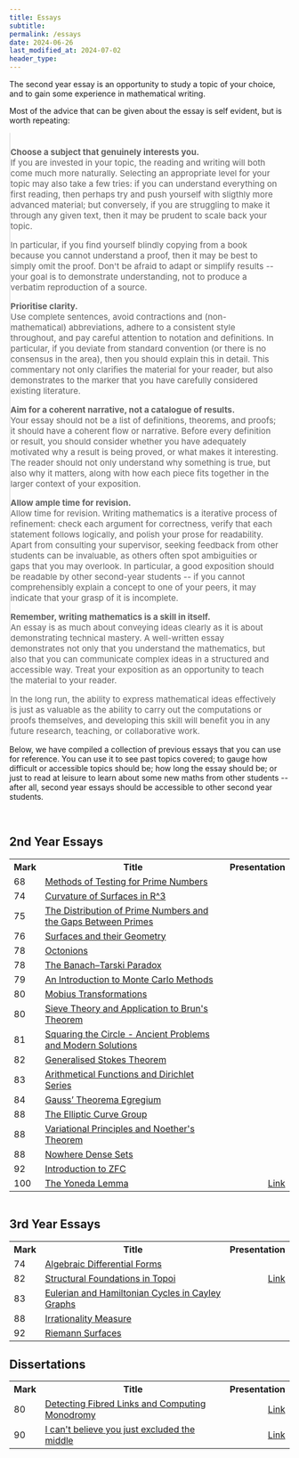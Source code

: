 ```yaml
---
title: Essays
subtitle: 
permalink: /essays
date: 2024-06-26
last_modified_at: 2024-07-02
header_type:
---
```


<style>
table.uniform {
    table-layout: fixed;
    width: 100%;
    margin: 0px auto;
}

table.uniform col:nth-child(1) { width: 7%; }
table.uniform col:nth-child(2) { width: 85%; }
table.uniform col:nth-child(3) { width: 8%; }

.uniform td:nth-child(3),
.uniform th:nth-child(3) {
text-align: right;
}

blockquote {
    padding: 10px 20px 0 0;
    margin: 0 0 0 0;
    font-size: 15px;
}
</style>

The second year essay is an opportunity to study a topic of your choice, and to gain some experience in mathematical writing.

Most of the advice that can be given about the essay is self evident, but is worth repeating:

<!-- Don't delete the two trailing spaces after each subheading -->
> **Choose a subject that genuinely interests you.**  
> If you are invested in your topic, the reading and writing will both come much more naturally. Selecting an appropriate level for your topic may also take a few tries: if you can understand everything on first reading, then perhaps try and push yourself with sligthly more advanced material; but conversely, if you are struggling to make it through any given text, then it may be prudent to scale back your topic.
>
> In particular, if you find yourself blindly copying from a book because you cannot understand a proof, then it may be best to simply omit the proof. Don't be afraid to adapt or simplify results -- your goal is to demonstrate understanding, not to produce a verbatim reproduction of a source.
>
> **Prioritise clarity.**  
> Use complete sentences, avoid contractions and (non-mathematical) abbreviations, adhere to a consistent style throughout, and pay careful attention to notation and definitions. In particular, if you deviate from standard convention (or there is no consensus in the area), then you should explain this in detail. This commentary not only clarifies the material for your reader, but also demonstrates to the marker that you have carefully considered existing literature.
>
> **Aim for a coherent narrative, not a catalogue of results.**  
> Your essay should not be a list of definitions, theorems, and proofs; it should have a coherent flow or narrative. Before every definition or result, you should consider whether you have adequately motivated why a result is being proved, or what makes it interesting. The reader should not only understand why something is true, but also why it matters, along with how each piece fits together in the larger context of your exposition.
>
> **Allow ample time for revision.**  
> Allow time for revision. Writing mathematics is a iterative process of refinement: check each argument for correctness, verify that each statement follows logically, and polish your prose for readability. Apart from consulting your supervisor, seeking feedback from other students can be invaluable, as others often spot ambiguities or gaps that you may overlook. In particular, a good exposition should be readable by other second-year students -- if you cannot comprehensibly explain a concept to one of your peers, it may indicate that your grasp of it is incomplete. 
>
> **Remember, writing mathematics is a skill in itself.**  
> An essay is as much about conveying ideas clearly as it is about demonstrating technical mastery. A well-written essay demonstrates not only that you understand the mathematics, but also that you can communicate complex ideas in a structured and accessible way. Treat your exposition as an opportunity to teach the material to your reader.
>
> In the long run, the ability to express mathematical ideas effectively is just as valuable as the ability to carry out the computations or proofs themselves, and developing this skill will benefit you in any future research, teaching, or collaborative work.

Below, we have compiled a collection of previous essays that you can use for reference. You can use it to see past topics covered; to gauge how difficult or accessible topics should be; how long the essay should be; or just to read at leisure to learn about some new maths from other students -- after all, second year essays should be accessible to other second year students.

<br/>

## 2nd Year Essays


<table class="uniform">
  <colgroup>
    <col>
    <col>
    <col>
  </colgroup>
  <tr>
    <th>Mark</th>
    <th>Title</th>
    <th>Presentation</th>
  </tr>
  <tr>
    <td>68</td>
    <td><a target="_blank" href="./assets/essays-2/68 - Methods of Testing for Prime Numbers.pdf">Methods of Testing for Prime Numbers</a></td>
    <td><a target="_blank" href=""></a></td>
  </tr>
  <tr>
    <td>74</td>
    <td><a target="_blank" href="./assets/essays-2/74 - Curvature of Surfaces in R^3.pdf">Curvature of Surfaces in R^3</a></td>
    <td><a target="_blank" href=""></a></td>
  </tr>
  <tr>
    <td>75</td>
    <td><a target="_blank" href="./assets/essays-2/75 - The Distribution of Prime Numbers and the Gaps Between Primes.pdf">The Distribution of Prime Numbers and the Gaps Between Primes</a></td>
    <td><a target="_blank" href=""></a></td>
  </tr>
  <tr>
    <td>76</td>
    <td><a target="_blank" href="./assets/essays-2/76 - Surfaces and their Geometry.pdf">Surfaces and their Geometry</a></td>
    <td><a target="_blank" href=""></a></td>
  </tr>
  <tr>
    <td>78</td>
    <td><a target="_blank" href="./assets/essays-2/78 - Octonions.pdf">Octonions</a></td>
    <td><a target="_blank" href=""></a></td>
  </tr>
  <tr>
    <td>78</td>
    <td><a target="_blank" href="./assets/essays-2/78 - The Banach Tarski Paradox.pdf">The Banach–Tarski Paradox</a></td>
    <td><a target="_blank" href=""></a></td>
  </tr>
  <tr>
    <td>79</td>
    <td><a target="_blank" href="./assets/essays-2/79 - An Introduction to Monte Carlo Methods.pdf">An Introduction to Monte Carlo Methods</a></td>
    <td><a target="_blank" href=""></a></td>
  </tr>
  <tr>
    <td>80</td>
    <td><a target="_blank" href="./assets/essays-2/80 - Möbius Transformations.pdf">Mobius Transformations</a></td>
    <td><a target="_blank" href=""></a></td>
  </tr>
  <tr>
    <td>80</td>
    <td><a target="_blank" href="./assets/essays-2/80 - Sieve Theory and Application to Brun's Theorem.pdf">Sieve Theory and Application to Brun's Theorem</a></td>
    <td><a target="_blank" href=""></a></td>
  </tr>
  <tr>
    <td>81</td>
    <td><a target="_blank" href="./assets/essays-2/81 - Squaring the Circle - Ancient Problems and Modern Solutions.pdf">Squaring the Circle - Ancient Problems and Modern Solutions</a></td>
    <td><a target="_blank" href=""></a></td>
  </tr>
  <tr>
    <td>82</td>
    <td><a target="_blank" href="./assets/essays-2/82 - Generalised Stokes Theorem.pdf">Generalised Stokes Theorem</a></td>
    <td><a target="_blank" href=""></a></td>
  </tr>
  <tr>
    <td>83</td>
    <td><a target="_blank" href="./assets/essays-2/83 - Arithmetical Functions and Dirichlet Series.pdf">Arithmetical Functions and Dirichlet Series</a></td>
    <td><a target="_blank" href=""></a></td>
  </tr>
  <tr>
    <td>84</td>
    <td><a target="_blank" href="./assets/essays-2/84 - Gauss’ Theorema Egregium.pdf">Gauss’ Theorema Egregium</a></td>
    <td><a target="_blank" href=""></a></td>
  </tr>
  <tr>
    <td>88</td>
    <td><a target="_blank" href="./assets/essays-2/88 - The Elliptic Curve Group.pdf">The Elliptic Curve Group</a></td>
    <td><a target="_blank" href=""></a></td>
  </tr>
  <tr>
    <td>88</td>
    <td><a target="_blank" href="./assets/essays-2/88 - Noether's Theorem.pdf">Variational Principles and Noether's Theorem</a></td>
    <td><a target="_blank" href=""></a></td>
  </tr>
  <tr>
    <td>88</td>
    <td><a target="_blank" href="./assets/essays-2/88 - Nowhere Dense Sets.pdf">Nowhere Dense Sets</a></td>
    <td><a target="_blank" href=""></a></td>
  </tr>
  <tr>
    <td>92</td>
    <td><a target="_blank" href="./assets/essays-2/92 - Introduction to ZFC.pdf">Introduction to ZFC</a></td>
    <td><a target="_blank" href=""></a></td>
  </tr>
  <tr>
    <td>100</td>
    <td><a target="_blank" href="https://desyncthethird.github.io/Archive/The%20Yoneda%20Lemma.pdf">The Yoneda Lemma</a></td>
    <td><a target="_blank" href="https://www.youtube.com/watch?v=AUD2Rpoy6O4">Link</a></td>
  </tr>
</table>



<br/>

## 3rd Year Essays

<table class="uniform">
  <colgroup>
    <col>
    <col>
    <col>
  </colgroup>
  <tr>
    <th>Mark</th>
    <th>Title</th>
    <th>Presentation</th>
  </tr>
  <tr>
    <td>74</td>
    <td><a target="_blank" href="./assets/essays-3/74 - Algebraic Differential Forms.pdf">Algebraic Differential Forms</a></td>
    <td><a target="_blank" href=""></a></td>
  </tr>
  <tr>
    <td>82</td>
    <td><a target="_blank" href="https://desyncthethird.github.io/Archive/Structural%20Foundations%20in%20Topoi.pdf">Structural Foundations in Topoi</a></td>
    <td><a target="_blank" href="https://www.youtube.com/watch?v=XHwPHNtKRQ4">Link</a></td>
  </tr>
  <tr>
    <td>83</td>
    <td><a target="_blank" href="./assets/essays-3/83 - Eulerian and Hamiltonian Cycles in Cayley Graphs.pdf">Eulerian and Hamiltonian Cycles in Cayley Graphs</a></td>
    <td><a target="_blank" href=""></a></td>
  </tr>
  <tr>
    <td>88</td>
    <td><a target="_blank" href="./assets/essays-3/88 - Irrationality Measure.pdf">Irrationality Measure</a></td>
    <td><a target="_blank" href=""></a></td>
  </tr>
  <tr>
    <td>92</td>
    <td><a target="_blank" href="./assets/essays-3/92 - Riemann Surfaces.pdf">Riemann Surfaces</a></td>
    <td><a target="_blank" href=""></a></td>
  </tr>
</table>



## Dissertations

<table class="uniform">
  <colgroup>
    <col>
    <col>
    <col>
  </colgroup>
  <tr>
    <th>Mark</th>
    <th>Title</th>
    <th>Presentation</th>
  </tr>
  <tr>
    <td>80</td>
    <td><a target="_blank" href="./assets/essays-4/80 - Detecting Fibred Links and Computing Monodromy.pdf">Detecting Fibred Links and Computing Monodromy</a></td>
    <td><a target="_blank" href="./assets/essays-4/80 - Detecting Fibred Links and Computing Monodromy Presentation.pdf">Link</a></td>
  </tr>
  <tr>
    <td>90</td>
    <td><a target="_blank" href="https://desyncthethird.github.io/Archive/Constructivism%20in%20Mathematics.pdf">I can't believe you just excluded the middle</a></td>
    <td><a target="_blank" href="https://desyncthethird.github.io/Archive/Constructivism%20Presentation.pdf">Link</a></td>
  </tr>
</table>
